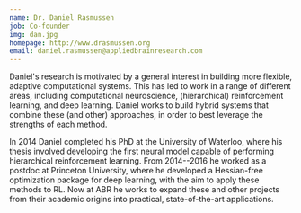 ```yaml
---
name: Dr. Daniel Rasmussen
job: Co-founder
img: dan.jpg
homepage: http://www.drasmussen.org
email: daniel.rasmussen@appliedbrainresearch.com
---
```


Daniel's research is motivated by a general interest in building more flexible,
adaptive computational systems.  This has led to work in a range of different 
areas, including computational neuroscience, (hierarchical) reinforcement learning, 
and deep learning.  Daniel works to build hybrid systems that combine these (and other)
approaches, in order to best leverage the strengths of each method.

In 2014 Daniel completed his PhD at the University of Waterloo, where his thesis involved
developing the first neural model capable of performing hierarchical reinforcement learning. 
From 2014--2016 he worked as a postdoc at Princeton University, where he developed a 
Hessian-free optimization package for deep learning, with the aim to apply these methods 
to RL.  Now at ABR he works to expand these and other projects from their academic origins
into practical, state-of-the-art applications.
